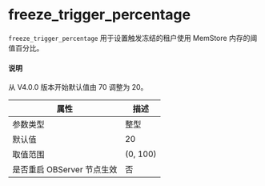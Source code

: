 # freeze_trigger_percentage 

`freeze_trigger_percentage` 用于设置触发冻结的租户使用 MemStore 内存的阈值百分比。

<main id="notice" type='explain'>
  <h4>说明</h4>
  <p>从 V4.0.0 版本开始默认值由 70 调整为 20。</p>
</main>


|      **属性**      |  **描述**   |
|------------------|-----------|
| 参数类型             | 整型        |
| 默认值              | 20        |
| 取值范围             | (0, 100) |
| 是否重启 OBServer 节点生效 | 否         |
